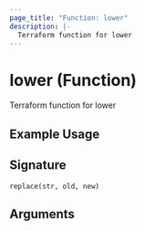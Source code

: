 ```yaml
---
page_title: "Function: lower"
description: |-
  Terraform function for lower
---
```


# lower (Function)

Terraform function for lower

## Example Usage



## Signature

``replace(str, old, new)``

## Arguments



